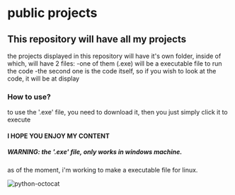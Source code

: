 # public projects
 
 ## This repository will have all my projects
 the projects displayed in this repository will have it's own folder, inside of which, will have 2 files:
 -one of them (.exe) will be a executable file to run the code 
 -the second one is the code itself, so if you wish to look at the code, it will be at display

### How to use?
to use the '.exe' file, you need to download it, then you just simply click it to execute

#### I HOPE YOU ENJOY MY CONTENT

##### WARNING: the '.exe' file, only works in windows machine.
as of the moment, i'm working to make a executable file for linux. 


![python-octocat](https://2.bp.blogspot.com/-PEwma_xmgrc/UomWOcFchxI/AAAAAAAAChg/cONnFeSfLNA/s1600/github_pythocat.png)


